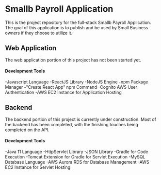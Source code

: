 # Smallb Payroll Application

This is the project repository for the full-stack Smallb Payroll Application. The goal of this application is to publish and be used by Small Business owners if they choose to utilize it.

## Web Application

The web application portion of this project has not been started yet.

#### Development Tools

-Javascript Language
-ReactJS Library
-NodeJS Engine
-npm Package Manager
-"Create React App" npm Command
-Cognito AWS User Authentication
-AWS EC2 Instance for Application Hosting

## Backend

The backend portion of this project is currently under construction. Most of the backend has been completed, with the finishing touches being completed on the API.

#### Development Tools

-Java 11 Language
-HttpServlet Library
-JSON Library
-Gradle for Code Execution
-Tomcat Extension for Gradle for Servlet Execution
-MySQL Database Language
-AWS Aurora RDS for Database Management
-AWS EC2 Instance for Servlet Hosting
